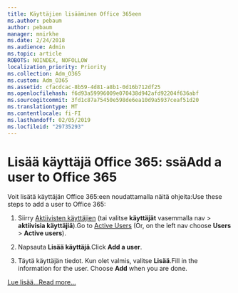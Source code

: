 ```yaml
---
title: Käyttäjien lisääminen Office 365een
ms.author: pebaum
author: pebaum
manager: mnirkhe
ms.date: 2/24/2018
ms.audience: Admin
ms.topic: article
ROBOTS: NOINDEX, NOFOLLOW
localization_priority: Priority
ms.collection: Adm_O365
ms.custom: Adm_O365
ms.assetid: cfacdcac-8b59-4d81-a8b1-0d16b712df25
ms.openlocfilehash: f6d93a59996009e070438d942afd92204f636abf
ms.sourcegitcommit: 3fd1c87a75450e598de6ea10d9a5937ceaf51d20
ms.translationtype: MT
ms.contentlocale: fi-FI
ms.lasthandoff: 02/05/2019
ms.locfileid: "29735293"
---
```

# <a name="add-a-user-to-office-365"></a><span data-ttu-id="f85c4-102">Lisää käyttäjä Office 365: ssä</span><span class="sxs-lookup"><span data-stu-id="f85c4-102">Add a user to Office 365</span></span>

<span data-ttu-id="f85c4-103">Voit lisätä käyttäjän Office 365:een noudattamalla näitä ohjeita:</span><span class="sxs-lookup"><span data-stu-id="f85c4-103">Use these steps to add a user to Office 365:</span></span>
  
1. <span data-ttu-id="f85c4-104">Siirry [Aktiivisten käyttäjien](https://portal.office.com/adminportal/home.aspx#/users) (tai valitse **käyttäjät** vasemmalla nav \> **aktiivisia käyttäjiä**).</span><span class="sxs-lookup"><span data-stu-id="f85c4-104">Go to [Active Users](https://portal.office.com/adminportal/home.aspx#/users) (Or, on the left nav choose **Users** \> **Active users**).</span></span>
    
2. <span data-ttu-id="f85c4-105">Napsauta **Lisää käyttäjä**.</span><span class="sxs-lookup"><span data-stu-id="f85c4-105">Click **Add a user**.</span></span>
    
3. <span data-ttu-id="f85c4-p101">Täytä käyttäjän tiedot. Kun olet valmis, valitse **Lisää**.</span><span class="sxs-lookup"><span data-stu-id="f85c4-p101">Fill in the information for the user. Choose **Add** when you are done.</span></span> 
    
[<span data-ttu-id="f85c4-108">Lue lisää...</span><span class="sxs-lookup"><span data-stu-id="f85c4-108">Read more...</span></span>](https://support.office.com/article/1970f7d6-03b5-442f-b385-5880b9c256ec)
  


